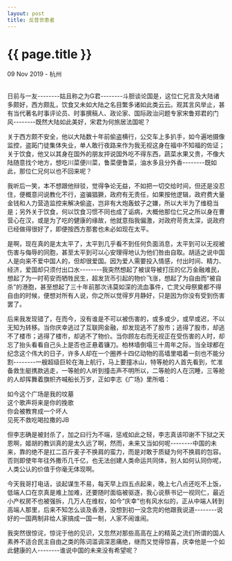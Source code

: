 ```yaml
---
layout: post
title: 反普世患者
---
```


{{ page.title }}
================

<p class="meta">09 Nov 2019 - 杭州</p>
<br>
日前与一友--------姑且称之为G君--------斗胆谈论国是，这位仁兄言及大陆诸多颇好，西方颇乱，饮食又未如大陆之名目繁多诸如此类云云。观其言风举止，甚有当代著名时事评论员、时事撰稿人、政论家、国际政治问题专家宋鲁郑君的门风--------既然大陆如此美好，宋君为何旅居法国呢？  

关于西方颇不安全，他以大陆数十年前偷盗横行，公交车上多扒手，如今遍地摄像监控，盗跖门徒集体失业，单人敢行夜路来作为我无视这身在福中不知福的佐证；关于饮食，他又以其身在国外的朋友抨说国外吃不得东西，蔬菜水果又贵，不像大陆随意找个地方，想吃川菜便川菜，鲁菜便鲁菜，油水多且分外香--------既如此，那位仁兄何以也不回来呢？  

我听后一笑，本不想跟他辩驳，觉得争论无益，不如把一切交给时间，但还是没忍住，便概意问说教化不行，盗骗猖獗，政府有无责任，如果按他逻辑，政府费大量金钱和人力营造监控来解决偷盗，岂非有大炮轰蚊子之嫌，所以大半为了维稳当是；另外关于饮食，何以饮食习惯不同也成了诟病，大概他那位仁兄之所以身在曹营心在汉，或是为了吃的健康的缘故，他就意指我偏激，对政府苛责太深，说政府已经做得很好了，即便按西方那套也未必如现在太平。  

是啊，现在真的是太太平了，太平到几乎看不到任何负面消息，太平到可以无视被伤害与侮辱的同胞，甚至太平到可以心安理得地认为他们咎由自取。胡适之说中国人是向来不爱中国人的，但却很爱国。因为爱人需要投入情感，付出时间、精力、经济，爱国却只须付出口水--------我突然想起了被误导被打压的亿万金融难民，想起了为一时苟安而牺牲民生，超发货币引起的物价飞涨，想起了为自由而“被自杀”的港胞，甚至想起了三十年前那次讳莫如深的流血事件，亡灵父母祭奠都不得自由的时候，便想对所有人说，你之所以觉得岁月静好，只是因为你没有受到伤害罢了。  

后来我发现错了，在而今，没有谁是不可以被伤害的，或多或少，或早或迟，不以无知为转移。当你庆幸逃过了互联网金融，却发现逃不了股市；逃得了股市，却逃不了楼市；逃得了楼市，却逃不了物价。当你顾左右而无视正在受伤害的人时，却忘了抬头看看自己头上是否也正悬着镰刀。柏林墙倒塌三十周年之际，当全球都在纪念这个伟大的日子，许多人却在一个圈养十四亿动物的高墙里唱着一刻也不能分割--------一艘超级巨轮在海上航行，马上要撞冰山，特等舱的人首先看到，忙准备救生艇携款逃走，一等舱的人听到撞击声不明所以，二等舱的人在沉睡，三等舱的人却挥舞着旗帜齐喊船长万岁，正如李志《广场》里所唱：  

如今这个广场是我的坟墓  
这个歌声将来是你的挽歌  
你会被教育成一个坏人  
见死不救吃喝拉撒的JB  
  
但李志确是被封杀了，加之曰行为不端，惩戒如此之轻，李志真该叩谢不下狱之天恩啊，姬胡的教训真的是太久远了啊，然而，未来又当如何呢--------中国的未来，靠的绝不是扛二百斤麦子不换肩的蛮力，而是对敢于质疑为何不换肩的包容。否则即使年年往外撒币几千亿，也无法创建人类命运共同体，别人如何认同你呢，人类公认的价值于你毫无体现啊。  

今天我哥打电话，谈起谋生不易，每天早上四五点起来，晚上七八点还吃不上饭，低端人口在京真是难上加难，还要随时面临被驱逐，我心说蔡书记一视同仁，最近小产权房不也被强拆，几万人在维权，如今“庆幸”也有风水似的，正从中端人转到高端人那里，后来不知怎么谈及香港，没想到初一没念完的他跟我说道--------说好的一国两制非给人家搞成一国一制，人家不闹谁闹。  

我突然很惊诧，惊诧于他的见识，又忽然对那些高高在上的精英之流们所谓的国人素养不适合民主自由之类的陈词滥调深恶痛绝，继而又觉得惊喜，庆幸他是一个如此健康的人--------谁说中国的未来没有希望呢？  

<br>